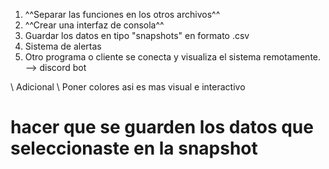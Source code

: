 1. ^^Separar las funciones en los otros archivos^^
2. ^^Crear una interfaz de consola^^
4. Guardar los datos en tipo "snapshots" en formato .csv
5. Sistema de alertas
6. Otro programa o cliente se conecta y visualiza el sistema remotamente. --> discord bot

\\ Adicional \\
Poner colores asi es mas visual e interactivo

# hacer que se guarden los datos que seleccionaste en la snapshot